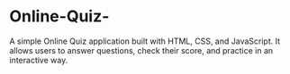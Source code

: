 # Online-Quiz-
A simple Online Quiz application built with HTML, CSS, and JavaScript.  It allows users to answer questions, check their score, and practice in an interactive way.
